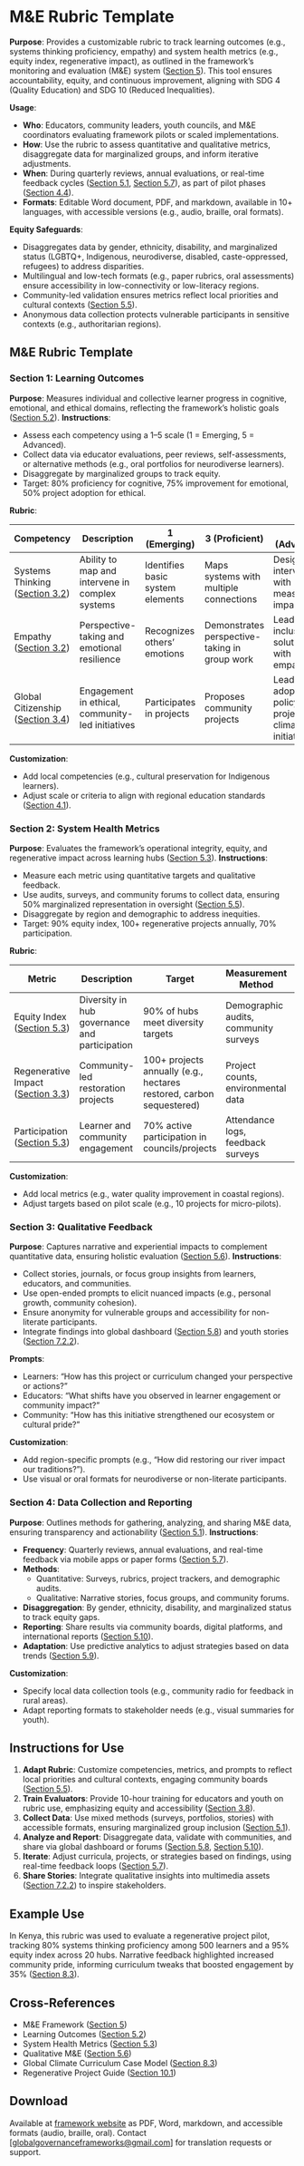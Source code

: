 # M&E Rubric Template

**Purpose**: Provides a customizable rubric to track learning outcomes (e.g., systems thinking proficiency, empathy) and system health metrics (e.g., equity index, regenerative impact), as outlined in the framework’s monitoring and evaluation (M&E) system ([Section 5](/frameworks/docs/implementation/education#05-monitoring-evaluation)). This tool ensures accountability, equity, and continuous improvement, aligning with SDG 4 (Quality Education) and SDG 10 (Reduced Inequalities).

**Usage**:
- **Who**: Educators, community leaders, youth councils, and M&E coordinators evaluating framework pilots or scaled implementations.
- **How**: Use the rubric to assess quantitative and qualitative metrics, disaggregate data for marginalized groups, and inform iterative adjustments.
- **When**: During quarterly reviews, annual evaluations, or real-time feedback cycles ([Section 5.1](/frameworks/docs/implementation/education#05-monitoring-evaluation), [Section 5.7](/frameworks/docs/implementation/education#05-monitoring-evaluation)), as part of pilot phases ([Section 4.4](/frameworks/docs/implementation/education#04-implementation-strategies)).
- **Formats**: Editable Word document, PDF, and markdown, available in 10+ languages, with accessible versions (e.g., audio, braille, oral formats).

**Equity Safeguards**:
- Disaggregates data by gender, ethnicity, disability, and marginalized status (LGBTQ+, Indigenous, neurodiverse, disabled, caste-oppressed, refugees) to address disparities.
- Multilingual and low-tech formats (e.g., paper rubrics, oral assessments) ensure accessibility in low-connectivity or low-literacy regions.
- Community-led validation ensures metrics reflect local priorities and cultural contexts ([Section 5.5](/frameworks/docs/implementation/education#05-monitoring-evaluation)).
- Anonymous data collection protects vulnerable participants in sensitive contexts (e.g., authoritarian regions).

## M&E Rubric Template

### Section 1: Learning Outcomes
**Purpose**: Measures individual and collective learner progress in cognitive, emotional, and ethical domains, reflecting the framework’s holistic goals ([Section 5.2](/frameworks/docs/implementation/education#05-monitoring-evaluation)).
**Instructions**:
- Assess each competency using a 1–5 scale (1 = Emerging, 5 = Advanced).
- Collect data via educator evaluations, peer reviews, self-assessments, or alternative methods (e.g., oral portfolios for neurodiverse learners).
- Disaggregate by marginalized groups to track equity.
- Target: 80% proficiency for cognitive, 75% improvement for emotional, 50% project adoption for ethical.

**Rubric**:

| **Competency** | **Description** | **1 (Emerging)** | **3 (Proficient)** | **5 (Advanced)** | **Data Source** | **Equity Notes** |
|----------------|-----------------|------------------|-------------------|-----------------|----------------|------------------|
| Systems Thinking ([Section 3.2](/frameworks/docs/implementation/education#03-structural-components)) | Ability to map and intervene in complex systems | Identifies basic system elements | Maps systems with multiple connections | Designs interventions with measurable impact | Competency rubric, project portfolios | Oral assessments for non-literate learners |
| Empathy ([Section 3.2](/frameworks/docs/implementation/education#03-structural-components)) | Perspective-taking and emotional resilience | Recognizes others’ emotions | Demonstrates perspective-taking in group work | Leads inclusive solutions with empathy | Self-reported surveys, peer evaluations | Anonymous surveys for LGBTQ+ safety |
| Global Citizenship ([Section 3.4](/frameworks/docs/implementation/education#03-structural-components)) | Engagement in ethical, community-led initiatives | Participates in projects | Proposes community projects | Leads adopted policy or project (e.g., climate initiative) | Project counts, council reports | Prioritize refugee, caste-oppressed voices |

**Customization**:
- Add local competencies (e.g., cultural preservation for Indigenous learners).
- Adjust scale or criteria to align with regional education standards ([Section 4.1](/frameworks/docs/implementation/education#04-implementation-strategies)).

### Section 2: System Health Metrics
**Purpose**: Evaluates the framework’s operational integrity, equity, and regenerative impact across learning hubs ([Section 5.3](/frameworks/docs/implementation/education#05-monitoring-evaluation)).
**Instructions**:
- Measure each metric using quantitative targets and qualitative feedback.
- Use audits, surveys, and community forums to collect data, ensuring 50% marginalized representation in oversight ([Section 5.5](/frameworks/docs/implementation/education#05-monitoring-evaluation)).
- Disaggregate by region and demographic to address inequities.
- Target: 90% equity index, 100+ regenerative projects annually, 70% participation.

**Rubric**:

| **Metric** | **Description** | **Target** | **Measurement Method** | **Equity Notes** |
|------------|-----------------|------------|-----------------------|------------------|
| Equity Index ([Section 5.3](/frameworks/docs/implementation/education#05-monitoring-evaluation)) | Diversity in hub governance and participation | 90% of hubs meet diversity targets | Demographic audits, community surveys | Prioritize Indigenous, refugee representation |
| Regenerative Impact ([Section 3.3](/frameworks/docs/implementation/education#03-structural-components)) | Community-led restoration projects | 100+ projects annually (e.g., hectares restored, carbon sequestered) | Project counts, environmental data | Indigenous-led validation of outcomes |
| Participation ([Section 5.3](/frameworks/docs/implementation/education#05-monitoring-evaluation)) | Learner and community engagement | 70% active participation in councils/projects | Attendance logs, feedback surveys | Accessible formats for disabled learners |

**Customization**:
- Add local metrics (e.g., water quality improvement in coastal regions).
- Adjust targets based on pilot scale (e.g., 10 projects for micro-pilots).

### Section 3: Qualitative Feedback
**Purpose**: Captures narrative and experiential impacts to complement quantitative data, ensuring holistic evaluation ([Section 5.6](/frameworks/docs/implementation/education#05-monitoring-evaluation)).
**Instructions**:
- Collect stories, journals, or focus group insights from learners, educators, and communities.
- Use open-ended prompts to elicit nuanced impacts (e.g., personal growth, community cohesion).
- Ensure anonymity for vulnerable groups and accessibility for non-literate participants.
- Integrate findings into global dashboard ([Section 5.8](/frameworks/docs/implementation/education#05-monitoring-evaluation)) and youth stories ([Section 7.2.2](/frameworks/docs/implementation/education#07-visual-multimedia)).

**Prompts**:
- Learners: “How has this project or curriculum changed your perspective or actions?”
- Educators: “What shifts have you observed in learner engagement or community impact?”
- Community: “How has this initiative strengthened our ecosystem or cultural pride?”

**Customization**:
- Add region-specific prompts (e.g., “How did restoring our river impact our traditions?”).
- Use visual or oral formats for neurodiverse or non-literate participants.

### Section 4: Data Collection and Reporting
**Purpose**: Outlines methods for gathering, analyzing, and sharing M&E data, ensuring transparency and actionability ([Section 5.1](/frameworks/docs/implementation/education#05-monitoring-evaluation)).
**Instructions**:
- **Frequency**: Quarterly reviews, annual evaluations, and real-time feedback via mobile apps or paper forms ([Section 5.7](/frameworks/docs/implementation/education#05-monitoring-evaluation)).
- **Methods**:
  - Quantitative: Surveys, rubrics, project trackers, and demographic audits.
  - Qualitative: Narrative stories, focus groups, and community forums.
- **Disaggregation**: By gender, ethnicity, disability, and marginalized status to track equity gaps.
- **Reporting**: Share results via community boards, digital platforms, and international reports ([Section 5.10](/frameworks/docs/implementation/education#05-monitoring-evaluation)).
- **Adaptation**: Use predictive analytics to adjust strategies based on data trends ([Section 5.9](/frameworks/docs/implementation/education#05-monitoring-evaluation)).

**Customization**:
- Specify local data collection tools (e.g., community radio for feedback in rural areas).
- Adapt reporting formats to stakeholder needs (e.g., visual summaries for youth).

## Instructions for Use
1. **Adapt Rubric**: Customize competencies, metrics, and prompts to reflect local priorities and cultural contexts, engaging community boards ([Section 5.5](/frameworks/docs/implementation/education#05-monitoring-evaluation)).
2. **Train Evaluators**: Provide 10-hour training for educators and youth on rubric use, emphasizing equity and accessibility ([Section 3.8](/frameworks/docs/implementation/education#03-structural-components)).
3. **Collect Data**: Use mixed methods (surveys, portfolios, stories) with accessible formats, ensuring marginalized group inclusion ([Section 5.1](/frameworks/docs/implementation/education#05-monitoring-evaluation)).
4. **Analyze and Report**: Disaggregate data, validate with communities, and share via global dashboard or forums ([Section 5.8](/frameworks/docs/implementation/education#05-monitoring-evaluation), [Section 5.10](/frameworks/docs/implementation/education#05-monitoring-evaluation)).
5. **Iterate**: Adjust curricula, projects, or strategies based on findings, using real-time feedback loops ([Section 5.7](/frameworks/docs/implementation/education#05-monitoring-evaluation)).
6. **Share Stories**: Integrate qualitative insights into multimedia assets ([Section 7.2.2](/frameworks/docs/implementation/education#07-visual-multimedia)) to inspire stakeholders.

## Example Use
In Kenya, this rubric was used to evaluate a regenerative project pilot, tracking 80% systems thinking proficiency among 500 learners and a 95% equity index across 20 hubs. Narrative feedback highlighted increased community pride, informing curriculum tweaks that boosted engagement by 35% ([Section 8.3](/frameworks/docs/implementation/education#08-case-models)).

## Cross-References
- M&E Framework ([Section 5](/frameworks/docs/implementation/education#05-monitoring-evaluation))
- Learning Outcomes ([Section 5.2](/frameworks/docs/implementation/education#05-monitoring-evaluation))
- System Health Metrics ([Section 5.3](/frameworks/docs/implementation/education#05-monitoring-evaluation))
- Qualitative M&E ([Section 5.6](/frameworks/docs/implementation/education#05-monitoring-evaluation))
- Global Climate Curriculum Case Model ([Section 8.3](/frameworks/docs/implementation/education#08-case-models))
- Regenerative Project Guide ([Section 10.1](/frameworks/docs/implementation/education#10-appendices))

## Download
Available at [framework website](https://www.globalgovernanceframework.org/frameworks/docs/implementation/education) as PDF, Word, markdown, and accessible formats (audio, braille, oral). Contact [globalgovernanceframeworks@gmail.com] for translation requests or support.
